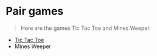 # Pair games

> Here are the games Tic Tac Toe and Mines Weeper.

- [Tic Tac Toe](https://github.com/Vahan11/ACA-Lessons/tree/main/Lessons/lesson-09-10-05-2021/tic-tac-toe) 
- Mines Weeper